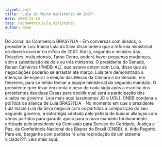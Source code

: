 ```yaml
---
layout: post
title: "Lula só fecha ministério em 2007"
date: 2006-11-18
tags: Fechamento,Lula,ministério
author: None
---
```

Do Jornal do Commercio
BRAS??LIA - Em conversas com aliados, o presidente Luiz Inácio Lula da Silva disse ontem que a reforma ministerial só deverá ocorrer no in?cio de 2007. Até lá, segundo o ministro das Relações Institucionais, Tarso Genro, poderá haver pequenas mudanças, com a substituição de dois ou três ministros. O presidente do Senado, Renan Calheiros (PMDB-AL), que esteve ontem com Lula, disse que as negociações poderão se arrastar até março.
Lula tem demonstrado a intenção de esperar a eleição das Mesas da Câmara e do Senado, em fevereiro, para só então fechar a equipe ministerial do segundo mandato. O presidente quer levar em conta o peso de cada sigla após a escolha dos presidentes das duas Casas para decidir qual será a participação dos aliados no governo.
Leia mais aqui (assinantes JC e UOL).
CNBB condena a pol?tica de aliança de Lula 
BRAS??LIA - No momento em que o presidente Luiz Inácio Lula da Silva negocia com os partidos a composição do seu segundo governo, a estratégia adotada pelo petista de buscar alianças com vários partidos para garantir apoio para o novo mandato foi duramente criticada pelo presidente da Comissão para Serviço de Caridade, Justiça e Paz, da Conferência Nacional dos Bispos do Brasil (CNBB), d. Aldo Pagotto. Para ele, barganha com partidos “é uma reprodução de um sistema viciado???.
Leia mais aqui. 